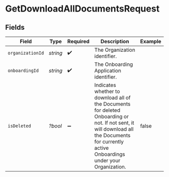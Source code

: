 # GetDownloadAllDocumentsRequest


## Fields

| Field                                                                                                                                                                                       | Type                                                                                                                                                                                        | Required                                                                                                                                                                                    | Description                                                                                                                                                                                 | Example                                                                                                                                                                                     |
| ------------------------------------------------------------------------------------------------------------------------------------------------------------------------------------------- | ------------------------------------------------------------------------------------------------------------------------------------------------------------------------------------------- | ------------------------------------------------------------------------------------------------------------------------------------------------------------------------------------------- | ------------------------------------------------------------------------------------------------------------------------------------------------------------------------------------------- | ------------------------------------------------------------------------------------------------------------------------------------------------------------------------------------------- |
| `organizationId`                                                                                                                                                                            | *string*                                                                                                                                                                                    | :heavy_check_mark:                                                                                                                                                                          | The Organization identifier.                                                                                                                                                                |                                                                                                                                                                                             |
| `onboardingId`                                                                                                                                                                              | *string*                                                                                                                                                                                    | :heavy_check_mark:                                                                                                                                                                          | The Onboarding Application identifier.                                                                                                                                                      |                                                                                                                                                                                             |
| `isDeleted`                                                                                                                                                                                 | *?bool*                                                                                                                                                                                     | :heavy_minus_sign:                                                                                                                                                                          | Indicates whether to download all of the Documents for deleted Onboarding or not. If not sent, it will download all the Documents for currently active Onboardings under your Organization. | false                                                                                                                                                                                       |